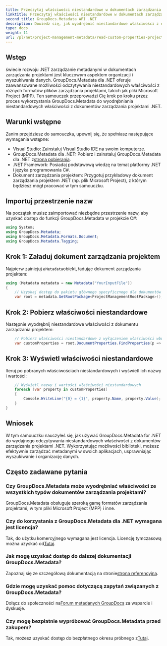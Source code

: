```yaml
---
title: Przeczytaj właściwości niestandardowe w dokumentach zarządzania projektami .NET
linktitle: Przeczytaj właściwości niestandardowe w dokumentach zarządzania projektami .NET
second_title: GroupDocs.Metadata API .NET
description: Dowiedz się, jak wyodrębnić niestandardowe właściwości z dokumentów zarządzania projektami .NET przy użyciu GroupDocs.Metadata dla .NET. Usprawnij zarządzanie metadanymi.
type: docs
weight: 11
url: /pl/net/project-management-metadata/read-custom-properties-project-management-documents/
---
```

## Wstęp
świecie rozwoju .NET zarządzanie metadanymi w dokumentach zarządzania projektami jest kluczowym aspektem organizacji i wyszukiwania danych. GroupDocs.Metadata dla .NET oferuje zaawansowane możliwości odczytywania niestandardowych właściwości z różnych formatów plików zarządzania projektami, takich jak pliki Microsoft Project (MPP). Ten samouczek przeprowadzi Cię krok po kroku przez proces wykorzystania GroupDocs.Metadata do wyodrębniania niestandardowych właściwości z dokumentów zarządzania projektami .NET.
## Warunki wstępne
Zanim przejdziesz do samouczka, upewnij się, że spełniasz następujące wymagania wstępne:
- Visual Studio: Zainstaluj Visual Studio IDE na swoim komputerze.
-  GroupDocs.Metadata dla .NET: Pobierz i zainstaluj GroupDocs.Metadata dla .NET z[strona pobierania](https://releases.groupdocs.com/metadata/net/).
- .NET Framework: Posiadaj podstawową wiedzę na temat platformy .NET i języka programowania C#.
- Dokument zarządzania projektem: Przygotuj przykładowy dokument zarządzania projektem .NET (np. plik Microsoft Project), z którym będziesz mógł pracować w tym samouczku.

## Importuj przestrzenie nazw
Na początek musisz zaimportować niezbędne przestrzenie nazw, aby uzyskać dostęp do funkcji GroupDocs.Metadata w projekcie C#:
```csharp
using System;
using GroupDocs.Metadata;
using GroupDocs.Metadata.Formats.Document;
using GroupDocs.Metadata.Tagging;
```
## Krok 1: Załaduj dokument zarządzania projektem
 Najpierw zainicjuj a`Metadata`obiekt, ładując dokument zarządzania projektem:
```csharp
using (Metadata metadata = new Metadata("YourInputFile"))
{
    // Uzyskaj dostęp do pakietu głównego specyficznego dla dokumentów zarządzania projektami
    var root = metadata.GetRootPackage<ProjectManagementRootPackage>();
```
## Krok 2: Pobierz właściwości niestandardowe
Następnie wyodrębnij niestandardowe właściwości z dokumentu zarządzania projektem:
```csharp
    // Pobierz właściwości niestandardowe z wyłączeniem właściwości wbudowanych
    var customProperties = root.DocumentProperties.FindProperties(p => !p.Tags.Contains(Tags.Document.BuiltIn));
```
## Krok 3: Wyświetl właściwości niestandardowe
Iteruj po pobranych właściwościach niestandardowych i wyświetl ich nazwy i wartości:
```csharp
    // Wyświetl nazwy i wartości właściwości niestandardowych
    foreach (var property in customProperties)
    {
        Console.WriteLine("{0} = {1}", property.Name, property.Value);
    }
}
```

## Wniosek
W tym samouczku nauczyłeś się, jak używać GroupDocs.Metadata for .NET do wydajnego odczytywania niestandardowych właściwości z dokumentów zarządzania projektami .NET. Wykorzystując możliwości biblioteki, możesz efektywnie zarządzać metadanymi w swoich aplikacjach, usprawniając wyszukiwanie i organizację danych.

## Często zadawane pytania
### Czy GroupDocs.Metadata może wyodrębniać właściwości ze wszystkich typów dokumentów zarządzania projektami?
GroupDocs.Metadata obsługuje szeroką gamę formatów zarządzania projektami, w tym pliki Microsoft Project (MPP) i inne.
### Czy do korzystania z GroupDocs.Metadata dla .NET wymagana jest licencja?
 Tak, do użytku komercyjnego wymagana jest licencja. Licencję tymczasową można uzyskać od[Tutaj](https://purchase.groupdocs.com/temporary-license/).
### Jak mogę uzyskać dostęp do dalszej dokumentacji GroupDocs.Metadata?
 Zapoznaj się ze szczegółową dokumentacją na stronie[strona referencyjna](https://reference.groupdocs.com/metadata/net/).
### Gdzie mogę uzyskać pomoc dotyczącą zapytań związanych z GroupDocs.Metadata?
 Dołącz do społeczności na[Forum metadanych GroupDocs](https://forum.groupdocs.com/c/metadata/14) za wsparcie i dyskusje.
### Czy mogę bezpłatnie wypróbować GroupDocs.Metadata przed zakupem?
 Tak, możesz uzyskać dostęp do bezpłatnego okresu próbnego z[Tutaj](https://releases.groupdocs.com/).